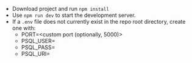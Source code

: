 - Download project and run `npm install`
- Use `npm run dev` to start the development server.
- If a `.env` file does not currently exist in the repo root directory, create one with:
    - PORT=<custom port (optionally, 5000)>
    - PSQL_USER=<psql name>
    - PSQL_PASS=<psql password>
    - PSQL_URI=<psql uri>
